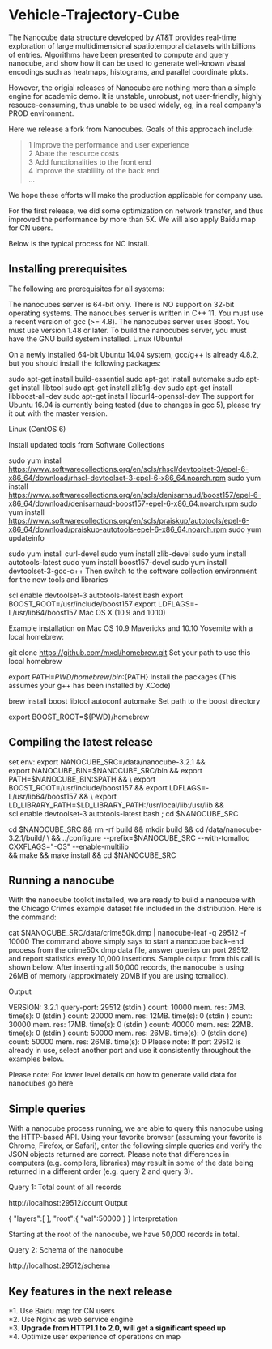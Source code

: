 # Vehicle-Trajectory-Cube

The Nanocube data structure developed by AT&T provides real-time exploration of large multidimensional spatiotemporal datasets with billions of entries. Algorithms have been presented to compute and query nanocube, and show how it can be used to generate well-known visual encodings such as heatmaps, histograms, and parallel coordinate plots. 

However, the origial releases of Nanocube are nothing more than a simple engine for academic demo. It is unstable, unrobust, not user-friendly, highly resouce-consuming, thus unable to be used widely, eg, in a real company's PROD environment.

Here we release a fork from Nanocubes. Goals of this approcach include:
>1 Improve the performance and user experience<br>
2 Abate the resource costs<br>
3 Add functionalities to the front end<br>
4 Improve the stablility of the back end<br>
...<br>

We hope these efforts will make the production applicable for company use.

For the first release, we did some optimization on network transfer, and thus improved the performance by more than 5X. We will also apply Baidu map for CN users.

Below is the typical process for NC install.

## Installing prerequisites

The following are prerequisites for all systems:

The nanocubes server is 64-bit only. There is NO support on 32-bit operating systems.
The nanocubes server is written in C++ 11. You must use a recent version of gcc (>= 4.8).
The nanocubes server uses Boost. You must use version 1.48 or later.
To build the nanocubes server, you must have the GNU build system installed.
Linux (Ubuntu)

On a newly installed 64-bit Ubuntu 14.04 system, gcc/g++ is already 4.8.2, but you should install the following packages:

sudo apt-get install build-essential
sudo apt-get install automake
sudo apt-get install libtool
sudo apt-get install zlib1g-dev
sudo apt-get install libboost-all-dev
sudo apt-get install libcurl4-openssl-dev
The support for Ubuntu 16.04 is currently being tested (due to changes in gcc 5), please try it out with the master version.

Linux (CentOS 6)

Install updated tools from Software Collections

sudo yum install https://www.softwarecollections.org/en/scls/rhscl/devtoolset-3/epel-6-x86_64/download/rhscl-devtoolset-3-epel-6-x86_64.noarch.rpm
sudo yum install https://www.softwarecollections.org/en/scls/denisarnaud/boost157/epel-6-x86_64/download/denisarnaud-boost157-epel-6-x86_64.noarch.rpm
sudo yum install https://www.softwarecollections.org/en/scls/praiskup/autotools/epel-6-x86_64/download/praiskup-autotools-epel-6-x86_64.noarch.rpm
sudo yum updateinfo

sudo yum install curl-devel
sudo yum install zlib-devel
sudo yum install autotools-latest
sudo yum install boost157-devel
sudo yum install devtoolset-3-gcc-c++
Then switch to the software collection environment for the new tools and libraries

scl enable devtoolset-3 autotools-latest bash
export BOOST_ROOT=/usr/include/boost157
export LDFLAGS=-L/usr/lib64/boost157
Mac OS X (10.9 and 10.10)

Example installation on Mac OS 10.9 Mavericks and 10.10 Yosemite with a local homebrew:

git clone https://github.com/mxcl/homebrew.git
Set your path to use this local homebrew

export PATH=${PWD}/homebrew/bin:${PATH}
Install the packages (This assumes your g++ has been installed by XCode)

brew install boost libtool autoconf automake
Set path to the boost directory

export BOOST_ROOT=${PWD}/homebrew

## Compiling the latest release

set env:
export NANOCUBE_SRC=/data/nanocube-3.2.1 && \
export NANOCUBE_BIN=$NANOCUBE_SRC/bin && export PATH=$NANOCUBE_BIN:$PATH &&  \
export BOOST_ROOT=/usr/include/boost157 && export LDFLAGS=-L/usr/lib64/boost157 && \
export LD_LIBRARY_PATH=$LD_LIBRARY_PATH:/usr/local/lib:/usr/lib &&\
scl enable devtoolset-3 autotools-latest bash ;
cd $NANOCUBE_SRC

cd $NANOCUBE_SRC &&   rm -rf build && mkdir build && cd /data/nanocube-3.2.1/build/  \
&& ../configure --prefix=$NANOCUBE_SRC --with-tcmalloc CXXFLAGS="-O3"  --enable-multilib \
&& make  && make install && cd $NANOCUBE_SRC

## Running a nanocube

With the nanocube toolkit installed, we are ready to build a nanocube with the Chicago Crimes example dataset file included in the distribution. Here is the command:

cat $NANOCUBE_SRC/data/crime50k.dmp | nanocube-leaf -q 29512 -f 10000
The command above simply says to start a nanocube back-end process from the crime50k.dmp data file, answer queries on port 29512, and report statistics every 10,000 insertions. Sample output from this call is shown below. After inserting all 50,000 records, the nanocube is using 26MB of memory (approximately 20MB if you are using tcmalloc).

Output

VERSION: 3.2.1
query-port: 29512
(stdin     ) count:      10000 mem. res:          7MB. time(s):          0
(stdin     ) count:      20000 mem. res:         12MB. time(s):          0
(stdin     ) count:      30000 mem. res:         17MB. time(s):          0
(stdin     ) count:      40000 mem. res:         22MB. time(s):          0
(stdin     ) count:      50000 mem. res:         26MB. time(s):          0
(stdin:done) count:      50000 mem. res:         26MB. time(s):          0
Please note: If port 29512 is already in use, select another port and use it consistently throughout the examples below.

Please note: For lower level details on how to generate valid data for nanocubes go here

## Simple queries

With a nanocube process running, we are able to query this nanocube using the HTTP-based API. Using your favorite browser (assuming your favorite is Chrome, Firefox, or Safari), enter the following simple queries and verify the JSON objects returned are correct. Please note that differences in computers (e.g. compilers, libraries) may result in some of the data being returned in a different order (e.g. query 2 and query 3).

Query 1: Total count of all records

http://localhost:29512/count
Output

{ "layers":[  ], "root":{ "val":50000 } }
Interpretation

Starting at the root of the nanocube, we have 50,000 records in total.

Query 2: Schema of the nanocube

http://localhost:29512/schema

## Key features in the next release
*1. Use Baidu map for CN users<br>
*2. Use Nginx as web service engine<br>
*3. **Upgrade from HTTP1.1 to 2.0, will get a significant speed up** <br>
*4. Optimize user experience of operations on map<br>
